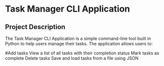 # Task Manager CLI Application
## Project Description
The Task Manager CLI Application is a simple command-line tool built in Python to help users manage their tasks. The application allows users to:

#Add tasks
View a list of all tasks with their completion status
Mark tasks as complete
Delete tasks
Save and load tasks from a file using JSON
